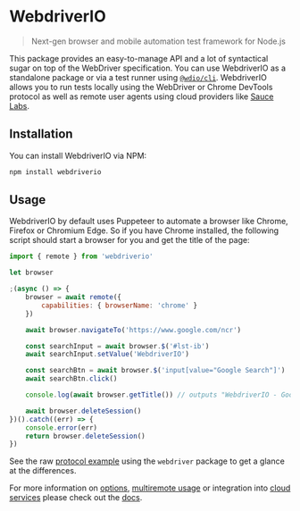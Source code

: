 WebdriverIO
===========

> Next-gen browser and mobile automation test framework for Node.js

This package provides an easy-to-manage API and a lot of syntactical sugar on top of the WebDriver specification. You can use WebdriverIO as a standalone package or via a test runner using [`@wdio/cli`](https://webdriver.io/docs/clioptions). WebdriverIO allows you to run tests locally using the WebDriver or Chrome DevTools protocol as well as remote user agents using cloud providers like [Sauce Labs](https://saucelabs.com/).

## Installation

You can install WebdriverIO via NPM:

```sh
npm install webdriverio
```

## Usage

WebdriverIO by default uses Puppeteer to automate a browser like Chrome, Firefox or Chromium Edge. So if you have Chrome installed, the following script should start a browser for you and get the title of the page:

```js
import { remote } from 'webdriverio'

let browser

;(async () => {
    browser = await remote({
        capabilities: { browserName: 'chrome' }
    })

    await browser.navigateTo('https://www.google.com/ncr')

    const searchInput = await browser.$('#lst-ib')
    await searchInput.setValue('WebdriverIO')

    const searchBtn = await browser.$('input[value="Google Search"]')
    await searchBtn.click()

    console.log(await browser.getTitle()) // outputs "WebdriverIO - Google Search"

    await browser.deleteSession()
})().catch((err) => {
    console.error(err)
    return browser.deleteSession()
})
```

See the raw [protocol example](https://www.npmjs.com/package/webdriver#example) using the `webdriver` package to get a glance at the differences.

For more information on [options](https://webdriver.io/docs/options#webdriver-options), [multiremote usage](https://webdriver.io/docs/multiremote) or integration into [cloud services](https://webdriver.io/docs/cloudservices) please check out the [docs](https://webdriver.io/docs/gettingstarted).
